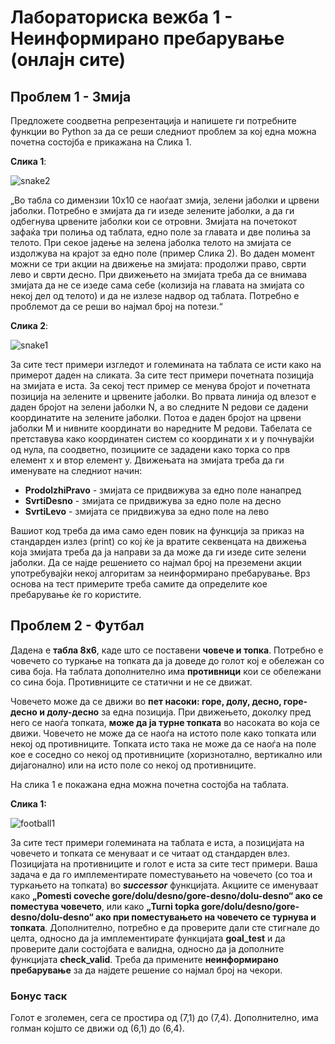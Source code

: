 # Лабораториска вежба 1 - Неинформирано пребарување (онлајн сите)


## Проблем 1 - Змија

Предложете соодветна репрезентација и напишете ги потребните функции во Python за да се реши следниот проблем за кој една можна почетна состојба е прикажана на Слика 1.

**Слика 1**:

![snake2](https://github.com/user-attachments/assets/523c0b55-7491-4551-a1a0-4ebe794795da)

„Во табла со димензии 10x10 се наоѓаат змија, зелени јаболки и црвени јаболки. Потребно е змијата да ги изеде зелените јаболки, а да ги одбегнува црвените јаболки кои се отровни. Змијата на почетокот зафаќа три полиња од таблата, едно поле за главата и две полиња за телото. При секое јадење на зелена јаболка телото на змијата се издолжува на крајот за едно поле (пример Слика 2). Во даден момент можни се три акции на движење на змијата: продолжи право, сврти лево и сврти десно. При движењето на змијата треба да се внимава змијата да не се изеде сама себе (колизија на главата на змијата со некој дел од телото) и да не излезе надвор од таблата. Потребно е проблемот да се реши во најмал број на потези.“

**Слика 2**:

![snake1](https://github.com/user-attachments/assets/fd54c44c-715e-4ef8-9dd5-0ba3a58da1cb)

За сите тест примери изгледот и големината на таблата се исти како на примерот даден на сликата. За сите тест примери почетната позиција на змијата е иста. За секој тест пример се менува бројот и почетната позиција на зелените и црвените јаболки.
Во првата линија од влезот е даден бројот на зелени јаболки N, а во следните N редови се дадени координатите на зелените јаболки. Потоа е даден бројот на црвени јаболки M и нивните координати во наредните M редови. Табелата се претставува како координатен систем со координати x и y почнувајќи од нула, па соодветно, позициите се зададени како торка со прв елемент x и втор елемент y.
Движењата на змијата треба да ги именувате на следниот начин:

- **ProdolzhiPravo** - змијата се придвижува за едно поле нанапред
- **SvrtiDesno** - змијата се придвижува за едно поле на десно
- **SvrtiLevo** - змијата се придвижува за едно поле на лево

Вашиот код треба да има само еден повик на функција за приказ на стандарден излез (print) со кој ќе ја вратите секвенцата на движења која змијата треба да ја направи за да може да ги изеде сите зелени јаболки. Да се најде решението со најмал број на преземени акции употребувајќи некој алгоритам за неинформирано пребарување. Врз основа на тест примерите треба самите да определите кое пребарување ќе го користите.


## Проблем 2 - Футбал

Дадена е **табла 8x6**, каде што се поставени **човече и топка**. Потребно е човечето со туркање на топката да ја доведе до голот кој е обележан со сива боја. На таблата дополнително има **противници** кои се обележани со сина боја. Противниците се статични и не се движат.

Човечето може да се движи во **пет насоки: горе, долу, десно, горе-десно и долу-десно** за една позиција. При движењето, доколку пред него се наоѓа топката, **може да ја турне топката** во насоката во која се движи. Човечето не може да се наоѓа на истото поле како топката или некој од противниците. Топката исто така не може да се наоѓа на поле кое е соседно со некој од противниците (хоризнотално, вертикално или дијагонално) или на исто поле со некој од противниците.

На слика 1 е покажана една можна почетна состојба на таблата.

**Слика 1:**

![football1](https://github.com/user-attachments/assets/cd9633a0-932d-4edf-96a5-257878d6e481)

За сите тест примери големината на таблата е иста, а позицијата на човечето и топката се менуваат и се читаат од стандарден влез. Позицијата на противниците и голот е иста за сите тест примери. Ваша задача е да го имплементирате поместувањето на човечето (со тоа и туркањето на топката) во **_successor_** функцијата. Акциите се именуваат како **„Pomesti coveche gore/dolu/desno/gore-desno/dolu-desno“ ако се поместува човечето**, или како **„Turni topka gore/dolu/desno/gore-desno/dolu-desno“ ако при поместувањето на чoвечето се турнува и топката**. Дополнително, потребно е да проверите дали сте стигнале до целта, односно да ја имплементирате функцијата **goal_test** и да проверите дали состојбата е валидна, односно да ја дополните функцијата **check_valid**. Треба да примените **неинформирано пребарување** за да најдете решение со најмал број на чекори. 

### Бонус таск
Голот е зголемен, сега се простира од (7,1) до (7,4). Дополнително, има голман којшто се движи од (6,1) до (6,4).
